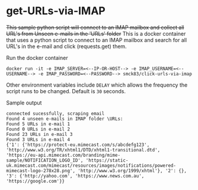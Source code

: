 # get-URLs-via-IMAP
~~This sample python script will connect to an IMAP mailbox and collect all URL's from Unseen e-mails in the 'URLs' folder~~
This is a docker container that uses a python script to connect to an IMAP mailbox and search for all URL's in the e-mail and click (requests.get) them.

Run the docker container
````
docker run -it -e IMAP_SERVER=<--IP-OR-HOST--> -e IMAP_USERNAME=<--USERNAME--> -e IMAP_PASSWORD=<--PASSWORD--> smck83/click-urls-via-imap
````

Other environment variables include `DELAY` which allows the frequency the script runs to be changed. Default is `30` seconds.

Sample output

````
connected sucessfully, scraping email
Found 4 unseen e-mails in IMAP folder \URLs:
Found 5 URLs in e-mail 1
Found 0 URLs in e-mail 2
Found 23 URLs in e-mail 3
Found 3 URLs in e-mail 4
{'1': {'https://protect-eu.mimecast.com/s/abcdefg123', 'http://www.w3.org/TR/xhtml1/DTD/xhtml1-transitional.dtd', 'https://eu-api.mimecast.com/branding/mime-sample/NOTIFICATION_LOGO_ID', 'https://static-uk.mimecast.com/mimecast/resources/images/notifications/powered-mimecast-logo-278x28.png', 'http://www.w3.org/1999/xhtml'}, '2': {}, '3': {'http://yahoo.com', 'https://www.news.com.au', 'https://google.com'}}

````
